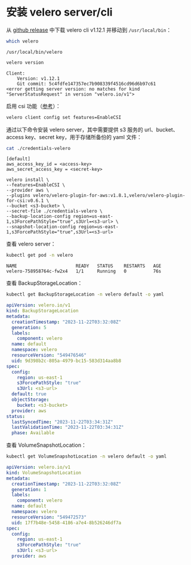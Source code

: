 # 安装 velero server/cli

从 <a target="_blank" rel="noopener noreferrer" href="https://github.com/vmware-tanzu/velero/releases/tag/v1.12.1">github release</a> 中下载 velero cli v1.12.1 并移动到 `/usr/local/bin`：

```bash
which velero
```

```
/usr/local/bin/velero
```

```bash
velero version
```

```
Client:
	Version: v1.12.1
	Git commit: 5c4fdfe147357ec7b908339f4516cd96d6b97c61
<error getting server version: no matches for kind "ServerStatusRequest" in version "velero.io/v1">
```

启用 csi 功能（<a target="_blank" rel="noopener noreferrer" href="https://velero.io/docs/v1.12/csi/#installing-velero-with-csi-support">参考</a>）：

```bash
velero client config set features=EnableCSI
```

通过以下命令安装 velero server，其中需要提供 s3 服务的 url、bucket、access key、secret key，用于存储所备份的 yaml 文件：

```bash
cat ./credentials-velero
```

```
[default]
aws_access_key_id = <access-key>
aws_secret_access_key = <secret-key>
```

```
velero install \
--features=EnableCSI \
--provider aws \
--plugins velero/velero-plugin-for-aws:v1.8.1,velero/velero-plugin-for-csi:v0.6.1 \
--bucket <s3-bucket> \
--secret-file ./credentials-velero \
--backup-location-config region=us-east-1,s3ForcePathStyle="true",s3Url=<s3-url> \
--snapshot-location-config region=us-east-1,s3ForcePathStyle="true",s3Url=<s3-url>
```

查看 velero server：

```bash
kubectl get pod -n velero
```

```
NAME                      READY   STATUS    RESTARTS   AGE
velero-758958764c-fw2x4   1/1     Running   0          76s
```

查看 BackupStorageLocation：

```bash
kubectl get BackupStorageLocation -n velero default -o yaml
```

```yaml
apiVersion: velero.io/v1
kind: BackupStorageLocation
metadata:
  creationTimestamp: "2023-11-22T03:32:08Z"
  generation: 5
  labels:
    component: velero
  name: default
  namespace: velero
  resourceVersion: "549476546"
  uid: 9d398b2c-805a-4979-bc15-583d314aa8b8
spec:
  config:
    region: us-east-1
    s3ForcePathStyle: "true"
    s3Url: <s3-url>
  default: true
  objectStorage:
    bucket: <s3-bucket>
  provider: aws
status:
  lastSyncedTime: "2023-11-22T03:34:31Z"
  lastValidationTime: "2023-11-22T03:34:31Z"
  phase: Available
```

查看 VolumeSnapshotLocation：

```bash
kubectl get VolumeSnapshotLocation -n velero default -o yaml
```

```yaml
apiVersion: velero.io/v1
kind: VolumeSnapshotLocation
metadata:
  creationTimestamp: "2023-11-22T03:32:08Z"
  generation: 1
  labels:
    component: velero
  name: default
  namespace: velero
  resourceVersion: "549472573"
  uid: 17f7b48e-5458-4186-a7e4-8b526246df7a
spec:
  config:
    region: us-east-1
    s3ForcePathStyle: "true"
    s3Url: <s3-url>
  provider: aws
```
